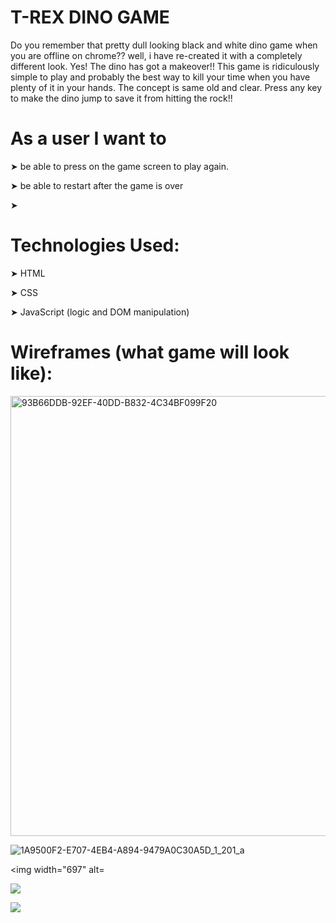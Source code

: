 # T-REX DINO GAME #


Do you remember that pretty dull looking black and white dino game when you are offline on chrome??
well, i have re-created it with a completely different look. Yes! The dino has got a makeover!!
This game is ridiculously simple to play and probably the best way to kill your time when you have plenty of it in your hands. The concept is same old and clear. Press any key to make the dino jump to save it from hitting the rock!!



# As a user I want to #

➤ be able to press on the game screen to play again.
 
➤ be able to restart after the game is over

➤ 






# Technologies Used: #

➤  HTML

➤ CSS

➤ JavaScript (logic and DOM manipulation)



# Wireframes (what game will look like): #



<img width="704" alt="93B66DDB-92EF-40DD-B832-4C34BF099F20" src="https://user-images.githubusercontent.com/103016990/170573672-aa615777-df9f-42fc-a27d-6514330869f8.png">







![1A9500F2-E707-4EB4-A894-9479A0C30A5D_1_201_a](https://user-images.githubusercontent.com/103016990/170573683-12e220cb-37d3-442d-ad7f-43a0a8944fcd.jpeg)









<img width="697" alt= 


![](https://file%2B.vscode-resource.vscode-cdn.net/Users/poojadave/Pictures/Photos%20Library.photoslibrary/originals/9/93B66DDB-92EF-40DD-B832-4C34BF099F20.png?version%3D1653595253674)



![](https://file%2B.vscode-resource.vscode-cdn.net/Users/poojadave/Pictures/Photos%20Library.photoslibrary/resources/renders/1/1A9500F2-E707-4EB4-A894-9479A0C30A5D_1_201_a.jpeg?version%3D1653596048012)
